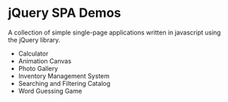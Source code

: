 # jQuery SPA Demos

A collection of simple single-page applications written in javascript using the jQuery library.

* Calculator
* Animation Canvas
* Photo Gallery
* Inventory Management System
* Searching and Filtering Catalog
* Word Guessing Game